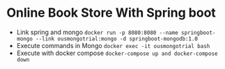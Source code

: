 # Online Book Store With Spring boot

- Link spring and mongo `docker run -p 8080:8080 --name springboot-mongo --link ousmongotrial:mongo -d springboot-mongodb:1.0`
- Execute commands in Mongo `docker exec -it ousmongotrial bash`
- Execute with docker compose `docker-compose up and docker-compose down`
